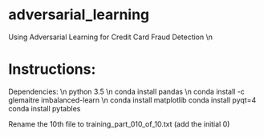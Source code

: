 # adversarial_learning
Using Adversarial Learning for Credit Card Fraud Detection
\n
# Instructions: 

Dependencies: \n
python 3.5 \n
conda install pandas \n
conda install -c glemaitre imbalanced-learn \n
conda install matplotlib
conda install pyqt=4
conda install pytables

Rename the 10th file to training_part_010_of_10.txt (add the initial 0)
